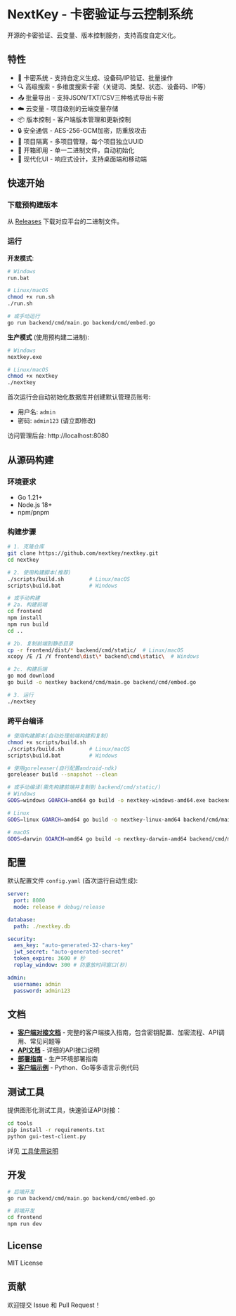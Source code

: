 # NextKey - 卡密验证与云控制系统

开源的卡密验证、云变量、版本控制服务，支持高度自定义化。

## 特性

- 🔐 卡密系统 - 支持自定义生成、设备码/IP验证、批量操作
- 🔍 高级搜索 - 多维度搜索卡密（关键词、类型、状态、设备码、IP等）
- 📤 批量导出 - 支持JSON/TXT/CSV三种格式导出卡密
- ☁️ 云变量 - 项目级别的云端变量存储
- 📦 版本控制 - 客户端版本管理和更新控制
- 🔒 安全通信 - AES-256-GCM加密，防重放攻击
- 🎯 项目隔离 - 多项目管理，每个项目独立UUID
- 🚀 开箱即用 - 单一二进制文件，自动初始化
- 💎 现代化UI - 响应式设计，支持桌面端和移动端

## 快速开始

### 下载预构建版本

从 [Releases](https://github.com/nextkey/nextkey/releases) 下载对应平台的二进制文件。

### 运行

**开发模式**:
```bash
# Windows
run.bat

# Linux/macOS
chmod +x run.sh
./run.sh

# 或手动运行
go run backend/cmd/main.go backend/cmd/embed.go
```

**生产模式** (使用预构建二进制):
```bash
# Windows
nextkey.exe

# Linux/macOS
chmod +x nextkey
./nextkey
```

首次运行会自动初始化数据库并创建默认管理员账号:
- 用户名: `admin`
- 密码: `admin123` (请立即修改)

访问管理后台: http://localhost:8080

## 从源码构建

### 环境要求

- Go 1.21+
- Node.js 18+
- npm/pnpm

### 构建步骤

```bash
# 1. 克隆仓库
git clone https://github.com/nextkey/nextkey.git
cd nextkey

# 2. 使用构建脚本(推荐)
./scripts/build.sh        # Linux/macOS
scripts\build.bat         # Windows

# 或手动构建
# 2a. 构建前端
cd frontend
npm install
npm run build
cd ..

# 2b. 复制前端到静态目录
cp -r frontend/dist/* backend/cmd/static/  # Linux/macOS
xcopy /E /I /Y frontend\dist\* backend\cmd\static\  # Windows

# 2c. 构建后端
go mod download
go build -o nextkey backend/cmd/main.go backend/cmd/embed.go

# 3. 运行
./nextkey
```

### 跨平台编译

```bash
# 使用构建脚本(自动处理前端构建和复制)
chmod +x scripts/build.sh
./scripts/build.sh        # Linux/macOS
scripts\build.bat         # Windows

# 使用goreleaser(自行配置android-ndk)
goreleaser build --snapshot --clean

# 或手动编译(需先构建前端并复制到 backend/cmd/static/)
# Windows
GOOS=windows GOARCH=amd64 go build -o nextkey-windows-amd64.exe backend/cmd/main.go backend/cmd/embed.go

# Linux
GOOS=linux GOARCH=amd64 go build -o nextkey-linux-amd64 backend/cmd/main.go backend/cmd/embed.go

# macOS
GOOS=darwin GOARCH=amd64 go build -o nextkey-darwin-amd64 backend/cmd/main.go backend/cmd/embed.go
```

## 配置

默认配置文件 `config.yaml` (首次运行自动生成):

```yaml
server:
  port: 8080
  mode: release # debug/release

database:
  path: ./nextkey.db

security:
  aes_key: "auto-generated-32-chars-key"
  jwt_secret: "auto-generated-secret"
  token_expire: 3600 # 秒
  replay_window: 300 # 防重放时间窗口(秒)

admin:
  username: admin
  password: admin123
```

## 文档

- **[客户端对接文档](docs/CLIENT.md)** - 完整的客户端接入指南，包含密钥配置、加密流程、API调用、常见问题等
- **[API文档](docs/API.md)** - 详细的API接口说明
- **[部署指南](docs/DEPLOY.md)** - 生产环境部署指南
- **[客户端示例](docs/examples/)** - Python、Go等多语言示例代码

## 测试工具

提供图形化测试工具，快速验证API对接：

```bash
cd tools
pip install -r requirements.txt
python gui-test-client.py
```

详见 [工具使用说明](tools/README.md)

## 开发

```bash
# 后端开发
go run backend/cmd/main.go backend/cmd/embed.go

# 前端开发
cd frontend
npm run dev
```

## License

MIT License

## 贡献

欢迎提交 Issue 和 Pull Request！

